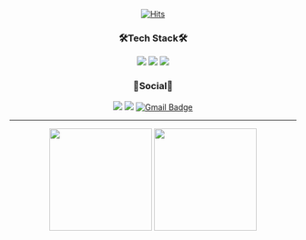 <!-- <div align=center>
  
  ![header](https://capsule-render.vercel.app/api?type=waving&color=0:3DDC84,100:ffffff&height=150&section=header&text=SangGun%20Park&fontSize=40&fontColor=ffffff)
 
  </div> -->
 
<div align=center>
  
[![Hits](https://hits.seeyoufarm.com/api/count/incr/badge.svg?url=https%3A%2F%2Fhttps%2F%2Fgithub.com%2FP-SG&count_bg=%233DDC84&title_bg=%23000000&icon=github.svg&icon_color=%23FFFFFF&title=Hits&edge_flat=false)](https://hits.seeyoufarm.com) 
  
 </div>
 
 <div  align=center>
  
 ### 🛠Tech Stack🛠
  
 <div>
    <img src="https://img.shields.io/badge/Android-3DDC84?style=flat-square&logo=Android&logoColor=white"/> 
    <img src="https://img.shields.io/badge/Kotlin-7F52FF?style=flat-square&logo=Kotlin&logoColor=white"/>
    <img src="https://img.shields.io/badge/Java-007396?style=flat-square&logo=Java&logoColor=white"/>
   </div>
   
  </div>
   
   <div align=center>
  
  ### 📌Social📌 
  
  <div>
  
  <a href="https://velog.io/@plz_no_anr"><img src="https://img.shields.io/badge/-Velog-%2320C997?style=flat-square&logo=Velog&logoColor=white&link=https://velog.io/@plz_no_anr"/></a>
  <a href="https://www.instagram.com/plz_no_anr/" target="_blank"><img src="https://img.shields.io/badge/Instagram-E4405F?style=flat-square&logo=Instagram&logoColor=white&link=https://www.instagram.com/plz_no_anr"/></a>
[![Gmail Badge](https://img.shields.io/badge/Gmail-d14836?style=flat-square&logo=Gmail&logoColor=white&link=mailto:psg4699xxx@gmail.com)](mailto:psg4699xxx@gmail.com)
  </div>
    
  </div>
  
  ---
 
 <div align=center>
  
  <p align="center">
<img height="180em" src="https://github-readme-stats.vercel.app/api?username=P-SG&count_private=true&show_icons=true&theme=discord_old_blurple " align = "center"/>
<img height="180em" src="https://github-readme-stats.vercel.app/api/top-langs/?username=P-SG&layout=compact&theme=discord_old_blurple" align = "center"/>
</p>
    
   </div>

